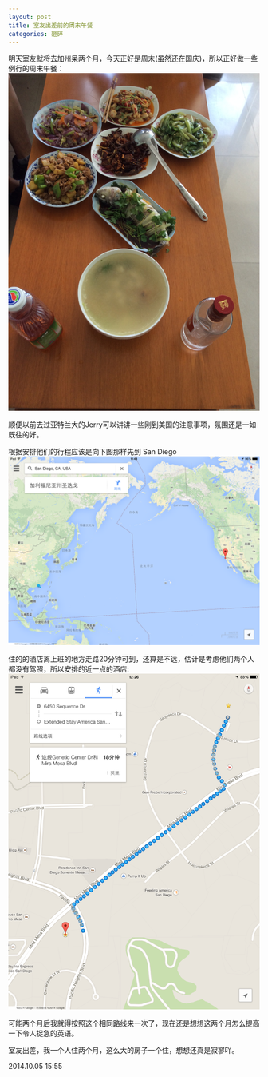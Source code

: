 ```yaml
---
layout: post
title: 室友出差前的周末午餐
categories: 砸碎
---
```


明天室友就将去加州呆两个月，今天正好是周末(虽然还在国庆)，所以正好做一些例行的周末午餐：<br />
<img src="/images/201410/20141005_business_trip1.jpg" width="700px" alt="午餐"/> <br />

顺便以前去过亚特兰大的Jerry可以讲讲一些刚到美国的注意事项，氛围还是一如既往的好。

根据安排他们的行程应该是向下图那样先到 San Diego <br />
<img src="/images/201410/20141005_business_trip2.png" width="700px" alt="到san diego的路线"/> <br />

住的的酒店离上班的地方走路20分钟可到，还算是不远，估计是考虑他们两个人都没有驾照，所以安排的近一点的酒店:<br />
<img src="/images/201410/20141005_business_trip3.png" width="700px" alt="酒店到公司"/> <br />

可能两个月后我就得按照这个相同路线来一次了，现在还是想想这两个月怎么提高一下令人捉急的英语。

室友出差，我一个人住两个月，这么大的房子一个住，想想还真是寂寥吖。

2014.10.05 15:55